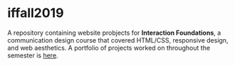 # iffall2019

A repository containing website probjects for **Interaction Foundations**, a communication design course that covered HTML/CSS, responsive design, and web aesthetics. A portfolio of projects worked on throughout the semester is [here](https://lilywus.github.io/iffall2019//class_portfolio/index.html).
